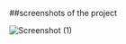 ##screenshots of the project

![Screenshot (1)](https://user-images.githubusercontent.com/59960295/90983899-34f86700-e58f-11ea-8fa9-47fcf2dd7a0e.png)

